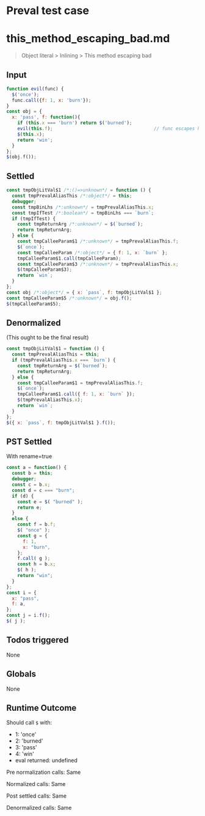 # Preval test case

# this_method_escaping_bad.md

> Object literal > Inlining > This method escaping bad
>
>

## Input

`````js filename=intro
function evil(func) {
  $('once');
  func.call({f: 1, x: 'burn'});
}
const obj = {
  x: 'pass', f: function(){
    if (this.x === 'burn') return $('burned');
    evil(this.f);                                     // func escapes here
    $(this.x); 
    return 'win';
  }
};
$(obj.f());
`````


## Settled


`````js filename=intro
const tmpObjLitVal$1 /*:()=>unknown*/ = function () {
  const tmpPrevalAliasThis /*:object*/ = this;
  debugger;
  const tmpBinLhs /*:unknown*/ = tmpPrevalAliasThis.x;
  const tmpIfTest /*:boolean*/ = tmpBinLhs === `burn`;
  if (tmpIfTest) {
    const tmpReturnArg /*:unknown*/ = $(`burned`);
    return tmpReturnArg;
  } else {
    const tmpCalleeParam$1 /*:unknown*/ = tmpPrevalAliasThis.f;
    $(`once`);
    const tmpCalleeParam /*:object*/ = { f: 1, x: `burn` };
    tmpCalleeParam$1.call(tmpCalleeParam);
    const tmpCalleeParam$3 /*:unknown*/ = tmpPrevalAliasThis.x;
    $(tmpCalleeParam$3);
    return `win`;
  }
};
const obj /*:object*/ = { x: `pass`, f: tmpObjLitVal$1 };
const tmpCalleeParam$5 /*:unknown*/ = obj.f();
$(tmpCalleeParam$5);
`````


## Denormalized
(This ought to be the final result)

`````js filename=intro
const tmpObjLitVal$1 = function () {
  const tmpPrevalAliasThis = this;
  if (tmpPrevalAliasThis.x === `burn`) {
    const tmpReturnArg = $(`burned`);
    return tmpReturnArg;
  } else {
    const tmpCalleeParam$1 = tmpPrevalAliasThis.f;
    $(`once`);
    tmpCalleeParam$1.call({ f: 1, x: `burn` });
    $(tmpPrevalAliasThis.x);
    return `win`;
  }
};
$({ x: `pass`, f: tmpObjLitVal$1 }.f());
`````


## PST Settled
With rename=true

`````js filename=intro
const a = function() {
  const b = this;
  debugger;
  const c = b.x;
  const d = c === "burn";
  if (d) {
    const e = $( "burned" );
    return e;
  }
  else {
    const f = b.f;
    $( "once" );
    const g = {
      f: 1,
      x: "burn",
    };
    f.call( g );
    const h = b.x;
    $( h );
    return "win";
  }
};
const i = {
  x: "pass",
  f: a,
};
const j = i.f();
$( j );
`````


## Todos triggered


None


## Globals


None


## Runtime Outcome


Should call `$` with:
 - 1: 'once'
 - 2: 'burned'
 - 3: 'pass'
 - 4: 'win'
 - eval returned: undefined

Pre normalization calls: Same

Normalized calls: Same

Post settled calls: Same

Denormalized calls: Same
